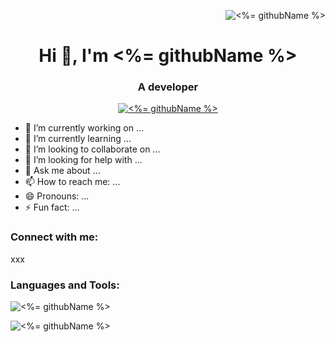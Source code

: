 <p align="right"> <img src="https://komarev.com/ghpvc/?username=<%= githubName %>&label=Profile%20views&color=0e75b6&style=flat" alt="<%= githubName %>" /> </p>

<h1 align="center">Hi 👋, I'm <%= githubName %></h1>
<h3 align="center">A developer</h3>

<p align="center"> <a href="https://github.com/ryo-ma/github-profile-trophy"><img src="https://github-profile-trophy.vercel.app/?username=<%= githubName %>&theme=<%= trophyTheme %>" alt="<%= githubName %>" /></a> </p>

- 🔭 I’m currently working on ...
- 🌱 I’m currently learning ...
- 👯 I’m looking to collaborate on ...
- 🤔 I’m looking for help with ...
- 💬 Ask me about ...
- 📫 How to reach me: ...
- 😄 Pronouns: ...
- ⚡ Fun fact: ...

<h3 align="left">Connect with me:</h3>
<p align="left">
xxx
</p>

<h3 align="left">Languages and Tools:</h3>

<p align="left">
  <img src="https://github-readme-stats.vercel.app/api/top-langs?username=<%= githubName %>&show_icons=true&locale=en&layout=compact&theme=<%= theme %>" alt="<%= githubName %>" />
</p>

<p align="left">
<img src="https://github-readme-stats.vercel.app/api?username=<%= githubName %>&show_icons=true&locale=en&theme=<%= theme %>" alt="<%= githubName %>" />
</p>
